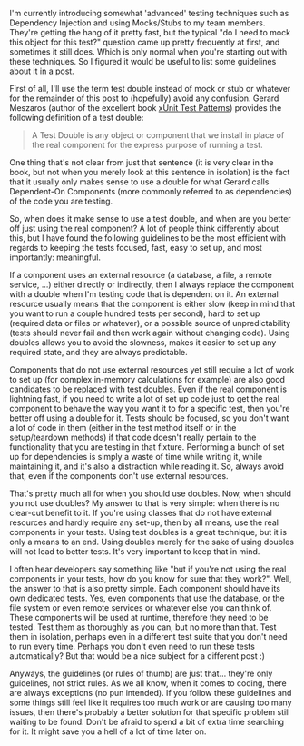 I'm currently introducing somewhat 'advanced' testing techniques such as Dependency Injection and using Mocks/Stubs to my team members.  They're getting the hang of it pretty fast, but the typical "do I need to mock this object for this test?" question came up pretty frequently at first, and sometimes it still does.  Which is only normal when you're starting out with these techniques.  So I figured it would be useful to list some guidelines about it in a post.

First of all, I'll use the term test double instead of mock or stub or whatever for the remainder of this post to (hopefully) avoid any confusion. Gerard Meszaros (author of the excellent book <a href="http://www.amazon.com/xUnit-Test-Patterns-Refactoring-Addison-Wesley/dp/0131495054/ref=pd_bbs_sr_1?ie=UTF8&s=books&qid=1218653742&sr=8-1">xUnit Test Patterns</a>) provides the following definition of a test double:

<blockquote>A Test Double is any object or component that we install in place of the real component for the express purpose of running a test.</blockquote>

One thing that's not clear from just that sentence (it is very clear in the book, but not when you merely look at this sentence in isolation) is the fact that it usually only makes sense to use a double for what Gerard calls Dependent-On Components (more commonly referred to as dependencies) of the code you are testing.  

So, when does it make sense to use a test double, and when are you better off just using the real component? A lot of people think differently about this, but I have found the following guidelines to be the most efficient with regards to keeping the tests focused, fast, easy to set up, and most importantly: meaningful.  

If a component uses an external resource (a database, a file, a remote service, ...) either directly or indirectly, then I always replace the component with a double when I'm testing code that is dependent on it.  An external resource usually means that the component is either slow (keep in mind that you want to run a couple hundred tests per second), hard to set up (required data or files or whatever), or a possible source of unpredictability (tests should never fail and then work again without changing code).  Using doubles allows you to avoid the slowness, makes it easier to set up any required state, and they are always predictable.  

Components that do not use external resources yet still require a lot of work to set up (for complex in-memory calculations for example) are also good candidates to be replaced with test doubles.  Even if the real component is lightning fast, if you need to write a lot of set up code just to get the real component to behave the way you want it to for a specific test, then you're better off using a double for it.  Tests should be focused, so you don't want a lot of code in them (either in the test method itself or in the setup/teardown methods) if that code doesn't really pertain to the functionality that you are testing in that fixture.  Performing a bunch of set up for dependencies is simply a waste of time while writing it, while maintaining it, and it's also a distraction while reading it.  So, always avoid that, even if the components don't use external resources.

That's pretty much all for when you should use doubles.  Now, when should you not use doubles? My answer to that is very simple: when there is no clear-cut benefit to it.  If you're using classes that do not have external resources and hardly require any set-up, then by all means, use the real components in your tests. Using test doubles is a great technique, but it is only a means to an end.  Using doubles merely for the sake of using doubles will not lead to better tests.  It's very important to keep that in mind.

I often hear developers say something like "but if you're not using the real components in your tests, how do you know for sure that they work?".  Well, the answer to that is also pretty simple.  Each component should have its own dedicated tests.  Yes, even components that use the database, or the file system or even remote services or whatever else you can think of.  These components will be used at runtime, therefore they need to be tested.  Test them as thoroughly as you can, but no more than that. Test them in isolation, perhaps even in a different test suite that you don't need to run every time.  Perhaps you don't even need to run these tests automatically? But that would be a nice subject for a different post :)

Anyways, the guidelines (or rules of thumb) are just that... they're only guidelines, not strict rules.  As we all know, when it comes to coding, there are always exceptions (no pun intended).  If you follow these guidelines and some things still feel like it requires too much work or are causing too many issues, then there's probably a better solution for that specific problem still waiting to be found.  Don't be afraid to spend a bit of extra time searching for it.  It might save you a hell of a lot of time later on.